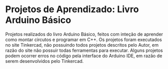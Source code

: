 # Projetos de Aprendizado: Livro Arduino Básico

Projetos realizados do livro Arduino Básico, feitos com inteção de aprender como montar circutos e programar em C++.
Os projetos foram executados no site Tinkercad, não possuindo todos projetos descritos pelo Autor, em razão do site não possuir todas ferramentas para executar.
Alguns projetos podem ocorrer erros no código pela interface do Arduino IDE, em razão de serem desenvolvidos pelo Tinkercad.


